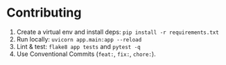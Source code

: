 # Contributing
1. Create a virtual env and install deps: `pip install -r requirements.txt`
2. Run locally: `uvicorn app.main:app --reload`
3. Lint & test: `flake8 app tests` and `pytest -q`
4. Use Conventional Commits (`feat:`, `fix:`, `chore:`).
